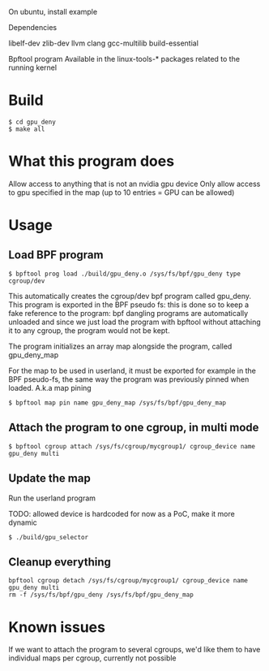 On ubuntu, install example

Dependencies

libelf-dev
zlib-dev
llvm
clang
gcc-multilib
build-essential

Bpftool program
Available in the linux-tools-* packages related to the running kernel


# Build

```
$ cd gpu_deny
$ make all
```

# What this program does

Allow access to anything that is not an nvidia gpu device
Only allow access to gpu specified in the map (up to 10 entries = GPU can be allowed)

# Usage

## Load BPF program

```
$ bpftool prog load ./build/gpu_deny.o /sys/fs/bpf/gpu_deny type cgroup/dev
```

This automatically creates the cgroup/dev bpf program called gpu_deny. This program is exported in the BPF pseudo fs: this is done so to keep a fake reference to the program: bpf dangling programs are automatically unloaded and since we just load the program with bpftool without attaching it to any cgroup, the program would not be kept.

The program initializes an array map alongside the program, called gpu_deny_map

For the map to be used in userland, it must be exported for example in the BPF pseudo-fs, the same way the program was previously pinned when loaded. A.k.a map pining

```
$ bpftool map pin name gpu_deny_map /sys/fs/bpf/gpu_deny_map
```

## Attach the program to one cgroup, in multi mode

```
$ bpftool cgroup attach /sys/fs/cgroup/mycgroup1/ cgroup_device name gpu_deny multi
```

## Update the map

Run the userland program

TODO: allowed device is hardcoded for now as a PoC, make it more dynamic

```
$ ./build/gpu_selector
```

## Cleanup everything

```
bpftool cgroup detach /sys/fs/cgroup/mycgroup1/ cgroup_device name gpu_deny multi
rm -f /sys/fs/bpf/gpu_deny /sys/fs/bpf/gpu_deny_map
```

# Known issues

If we want to attach the program to several cgroups, we'd like them to have individual maps per cgroup, currently not possible
